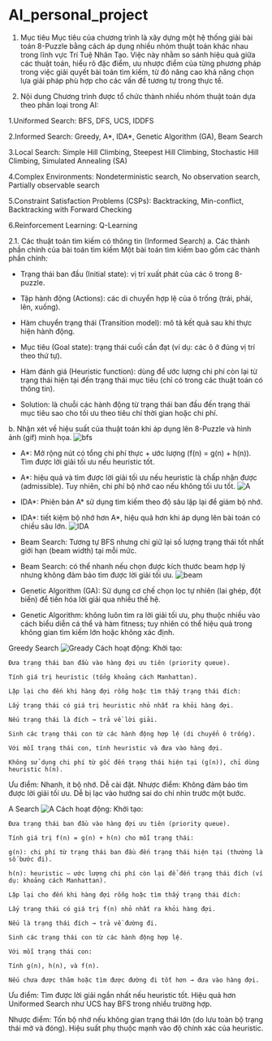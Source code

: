 # AI_personal_project
1. Mục tiêu
Mục tiêu của chương trình là xây dựng một hệ thống giải bài toán 8-Puzzle bằng cách áp dụng nhiều nhóm thuật toán khác nhau trong lĩnh vực Trí Tuệ Nhân Tạo. Việc này nhằm so sánh hiệu quả giữa các thuật toán, hiểu rõ đặc điểm, ưu nhược điểm của từng phương pháp trong việc giải quyết bài toán tìm kiếm, từ đó nâng cao khả năng chọn lựa giải pháp phù hợp cho các vấn đề tương tự trong thực tế.

2. Nội dung
Chương trình được tổ chức thành nhiều nhóm thuật toán dựa theo phân loại trong AI:

  1.Uniformed Search: BFS, DFS, UCS, IDDFS

  2.Informed Search: Greedy, A*, IDA*, Genetic Algorithm (GA), Beam Search

  3.Local Search: Simple Hill Climbing, Steepest Hill Climbing, Stochastic Hill Climbing, Simulated Annealing (SA)

  4.Complex Environments: Nondeterministic search, No observation search, Partially observable search

  5.Constraint Satisfaction Problems (CSPs): Backtracking, Min-conflict, Backtracking with Forward Checking

  6.Reinforcement Learning: Q-Learning

2.1. Các thuật toán tìm kiếm có thông tin (Informed Search)
  a. Các thành phần chính của bài toán tìm kiếm
Một bài toán tìm kiếm bao gồm các thành phần chính:

  + Trạng thái ban đầu (Initial state): vị trí xuất phát của các ô trong 8-puzzle.

  + Tập hành động (Actions): các di chuyển hợp lệ của ô trống (trái, phải, lên, xuống).

  + Hàm chuyển trạng thái (Transition model): mô tả kết quả sau khi thực hiện hành động.

  + Mục tiêu (Goal state): trạng thái cuối cần đạt (ví dụ: các ô ở đúng vị trí theo thứ tự).

  + Hàm đánh giá (Heuristic function): dùng để ước lượng chi phí còn lại từ trạng thái hiện tại đến trạng thái mục tiêu (chỉ có trong các thuật toán có thông tin).

  + Solution: là chuỗi các hành động từ trạng thái ban đầu đến trạng thái mục tiêu sao cho tối ưu theo tiêu chí thời gian hoặc chi phí.

b. Nhận xét về hiệu suất của thuật toán khi áp dụng lên 8-Puzzle và hình ảnh (gif) minh họa.
![bfs](https://github.com/user-attachments/assets/ea3a408d-5e41-41c3-9bff-a147eb8d53ea)


  - A*: Mở rộng nút có tổng chi phí thực + ước lượng (f(n) = g(n) + h(n)). Tìm được lời giải tối ưu nếu heuristic tốt.
  + A*: hiệu quả và tìm được lời giải tối ưu nếu heuristic là chấp nhận được (admissible). Tuy nhiên, chi phí bộ nhớ cao nếu không tối ưu tốt.
    ![A](https://github.com/user-attachments/assets/4fe45389-afc1-481b-b7b6-d45018ff7274)
  - IDA*: Phiên bản A* sử dụng tìm kiếm theo độ sâu lặp lại để giảm bộ nhớ.
  + IDA*: tiết kiệm bộ nhớ hơn A*, hiệu quả hơn khi áp dụng lên bài toán có chiều sâu lớn.
    ![IDA](https://github.com/user-attachments/assets/f540281c-17c7-4aa0-bf0d-f1182f02ff3c)
  - Beam Search: Tương tự BFS nhưng chỉ giữ lại số lượng trạng thái tốt nhất giới hạn (beam width) tại mỗi mức.
  + Beam Search: có thể nhanh nếu chọn được kích thước beam hợp lý nhưng không đảm bảo tìm được lời giải tối ưu.
    ![beam](https://github.com/user-attachments/assets/9e31a041-df47-4501-890e-de4192f9d398)
  - Genetic Algorithm (GA): Sử dụng cơ chế chọn lọc tự nhiên (lai ghép, đột biến) để tiến hóa lời giải qua nhiều thế hệ.
  + Genetic Algorithm: không luôn tìm ra lời giải tối ưu, phụ thuộc nhiều vào cách biểu diễn cá thể và hàm fitness; tuy nhiên có thể hiệu quả trong không gian tìm kiếm lớn hoặc không xác định.


Greedy Search
    ![Gready](https://github.com/user-attachments/assets/2edf4f5c-219b-47b3-af8f-671335c90f0a)
Cách hoạt động:
Khởi tạo:

    Đưa trạng thái ban đầu vào hàng đợi ưu tiên (priority queue).

    Tính giá trị heuristic (tổng khoảng cách Manhattan).

    Lặp lại cho đến khi hàng đợi rỗng hoặc tìm thấy trạng thái đích:

    Lấy trạng thái có giá trị heuristic nhỏ nhất ra khỏi hàng đợi.

    Nếu trạng thái là đích → trả về lời giải.

    Sinh các trạng thái con từ các hành động hợp lệ (di chuyển ô trống).

    Với mỗi trạng thái con, tính heuristic và đưa vào hàng đợi.

    Không sử dụng chi phí từ gốc đến trạng thái hiện tại (g(n)), chỉ dùng heuristic h(n).

Ưu điểm:
Nhanh, ít bộ nhớ.
Dễ cài đặt.
Nhược điểm:
Không đảm bảo tìm được lời giải tối ưu.
Dễ bị lạc vào hướng sai do chỉ nhìn trước một bước.

A Search 
    ![A](https://github.com/user-attachments/assets/4fe45389-afc1-481b-b7b6-d45018ff7274)
Cách hoạt động:
Khởi tạo:

    Đưa trạng thái ban đầu vào hàng đợi ưu tiên (priority queue).

    Tính giá trị f(n) = g(n) + h(n) cho mỗi trạng thái:

    g(n): chi phí từ trạng thái ban đầu đến trạng thái hiện tại (thường là số bước đi).

    h(n): heuristic – ước lượng chi phí còn lại để đến trạng thái đích (ví dụ: khoảng cách Manhattan).

    Lặp lại cho đến khi hàng đợi rỗng hoặc tìm thấy trạng thái đích:

    Lấy trạng thái có giá trị f(n) nhỏ nhất ra khỏi hàng đợi.

    Nếu là trạng thái đích → trả về đường đi.

    Sinh các trạng thái con từ các hành động hợp lệ.

    Với mỗi trạng thái con:

    Tính g(n), h(n), và f(n).

    Nếu chưa được thăm hoặc tìm được đường đi tốt hơn → đưa vào hàng đợi.

Ưu điểm:
Tìm được lời giải ngắn nhất nếu heuristic tốt.
Hiệu quả hơn Uniformed Search như UCS hay BFS trong nhiều trường hợp.

Nhược điểm:
Tốn bộ nhớ nếu không gian trạng thái lớn (do lưu toàn bộ trạng thái mở và đóng).
Hiệu suất phụ thuộc mạnh vào độ chính xác của heuristic.
